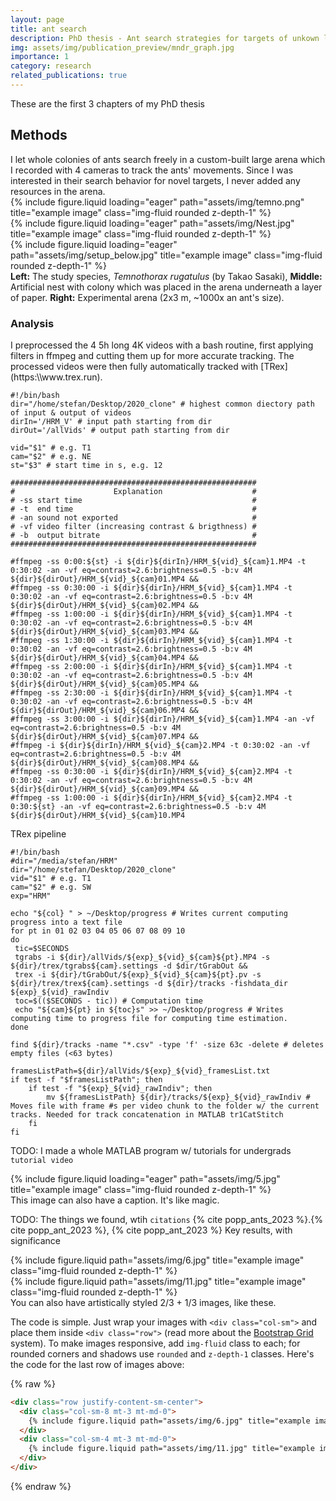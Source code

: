 ```yaml
---
layout: page
title: ant search
description: PhD thesis - Ant search strategies for targets of unkown locations
img: assets/img/publication_preview/mndr_graph.jpg
importance: 1
category: research
related_publications: true
---
```


These are the first 3 chapters of my PhD thesis

<h2>Methods</h2>
I let whole colonies of ants search freely in a custom-built large arena which I recorded with 4 cameras to track the ants' movements. Since I was interested in their search behavior for novel targets, I never added any resources in the arena.

<div class="row">
    <div class="col-sm mt-3 mt-md-0">
        {% include figure.liquid loading="eager" path="assets/img/temno.png" title="example image" class="img-fluid rounded z-depth-1" %}
    </div>
    <div class="col-sm mt-3 mt-md-0">
        {% include figure.liquid loading="eager" path="assets/img/Nest.jpg" title="example image" class="img-fluid rounded z-depth-1" %}
    </div>
    <div class="col-sm mt-3 mt-md-0">
        {% include figure.liquid loading="eager" path="assets/img/setup_below.jpg" title="example image" class="img-fluid rounded z-depth-1" %}
    </div>
</div>
<div class="caption">
    <strong>Left:</strong> The study species, <em>Temnothorax rugatulus</em> (by Takao Sasaki), <strong>Middle:</strong> Artificial nest with colony which was placed in the arena underneath a layer of paper. <strong>Right:</strong> Experimental arena (2x3 m, ~1000x an ant's size).
</div>

<h3>Analysis</h3>
I preprocessed the 4 5h long 4K videos with a bash routine, first applying filters in ffmpeg and cutting them up for more accurate tracking. The processed videos were then fully automatically tracked with [TRex](https:\\www.trex.run).

```
#!/bin/bash
dir="/home/stefan/Desktop/2020_clone" # highest common diectory path of input & output of videos
dirIn='/HRM_V' # input path starting from dir
dirOut='/allVids' # output path starting from dir

vid="$1" # e.g. T1
cam="$2" # e.g. NE
st="$3" # start time in s, e.g. 12

#######################################################
#                      Explanation                    #
# -ss start time                                      #
# -t  end time                                        #
# -an sound not exported                              #
# -vf video filter (increasing contrast & brigthness) #
# -b  output bitrate                                  #
#######################################################

#ffmpeg -ss 0:00:${st} -i ${dir}${dirIn}/HRM_${vid}_${cam}1.MP4 -t 0:30:02 -an -vf eq=contrast=2.6:brightness=0.5 -b:v 4M ${dir}${dirOut}/HRM_${vid}_${cam}01.MP4 &&
#ffmpeg -ss 0:30:00 -i ${dir}${dirIn}/HRM_${vid}_${cam}1.MP4 -t 0:30:02 -an -vf eq=contrast=2.6:brightness=0.5 -b:v 4M ${dir}${dirOut}/HRM_${vid}_${cam}02.MP4 &&
#ffmpeg -ss 1:00:00 -i ${dir}${dirIn}/HRM_${vid}_${cam}1.MP4 -t 0:30:02 -an -vf eq=contrast=2.6:brightness=0.5 -b:v 4M ${dir}${dirOut}/HRM_${vid}_${cam}03.MP4 &&
#ffmpeg -ss 1:30:00 -i ${dir}${dirIn}/HRM_${vid}_${cam}1.MP4 -t 0:30:02 -an -vf eq=contrast=2.6:brightness=0.5 -b:v 4M ${dir}${dirOut}/HRM_${vid}_${cam}04.MP4 &&
#ffmpeg -ss 2:00:00 -i ${dir}${dirIn}/HRM_${vid}_${cam}1.MP4 -t 0:30:02 -an -vf eq=contrast=2.6:brightness=0.5 -b:v 4M ${dir}${dirOut}/HRM_${vid}_${cam}05.MP4 &&
#ffmpeg -ss 2:30:00 -i ${dir}${dirIn}/HRM_${vid}_${cam}1.MP4 -t 0:30:02 -an -vf eq=contrast=2.6:brightness=0.5 -b:v 4M ${dir}${dirOut}/HRM_${vid}_${cam}06.MP4 &&
#ffmpeg -ss 3:00:00 -i ${dir}${dirIn}/HRM_${vid}_${cam}1.MP4 -an -vf eq=contrast=2.6:brightness=0.5 -b:v 4M ${dir}${dirOut}/HRM_${vid}_${cam}07.MP4 &&
#ffmpeg -i ${dir}${dirIn}/HRM_${vid}_${cam}2.MP4 -t 0:30:02 -an -vf eq=contrast=2.6:brightness=0.5 -b:v 4M ${dir}${dirOut}/HRM_${vid}_${cam}08.MP4 &&
#ffmpeg -ss 0:30:00 -i ${dir}${dirIn}/HRM_${vid}_${cam}2.MP4 -t 0:30:02 -an -vf eq=contrast=2.6:brightness=0.5 -b:v 4M ${dir}${dirOut}/HRM_${vid}_${cam}09.MP4 &&
#ffmpeg -ss 1:00:00 -i ${dir}${dirIn}/HRM_${vid}_${cam}2.MP4 -t 0:30:${st} -an -vf eq=contrast=2.6:brightness=0.5 -b:v 4M ${dir}${dirOut}/HRM_${vid}_${cam}10.MP4
```
TRex pipeline
```
#!/bin/bash
#dir="/media/stefan/HRM"
dir="/home/stefan/Desktop/2020_clone"
vid="$1" # e.g. T1
cam="$2" # e.g. SW
exp="HRM"

echo "${col} " > ~/Desktop/progress # Writes current computing progress into a text file
for pt in 01 02 03 04 05 06 07 08 09 10
do
 tic=$SECONDS
 tgrabs -i ${dir}/allVids/${exp}_${vid}_${cam}${pt}.MP4 -s ${dir}/trex/tgrabs${cam}.settings -d $dir/tGrabOut &&
 trex -i ${dir}/tGrabOut/${exp}_${vid}_${cam}${pt}.pv -s ${dir}/trex/trex${cam}.settings -d ${dir}/tracks -fishdata_dir ${exp}_${vid}_rawIndiv
 toc=$(($SECONDS - tic)) # Computation time
 echo "${cam}${pt} in ${toc}s" >> ~/Desktop/progress # Writes computing time to progress file for computing time estimation.
done

find ${dir}/tracks -name "*.csv" -type 'f' -size 63c -delete # deletes empty files (<63 bytes)

framesListPath=${dir}/allVids/${exp}_${vid}_framesList.txt
if test -f "$framesListPath"; then
    if test -f "${exp}_${vid}_rawIndiv"; then
        mv ${framesListPath} ${dir}/tracks/${exp}_${vid}_rawIndiv # Moves file with frame #s per video chunk to the folder w/ the current tracks. Needed for track concatenation in MATLAB tr1CatStitch 
    fi
fi
```

TODO: I made a whole MATLAB program w/ tutorials for undergrads `tutorial video`

<div class="row">
    <div class="col-sm mt-3 mt-md-0">
        {% include figure.liquid loading="eager" path="assets/img/5.jpg" title="example image" class="img-fluid rounded z-depth-1" %}
    </div>
</div>
<div class="caption">
    This image can also have a caption. It's like magic.
</div>

TODO: The things we found, wtih `citations` {% cite popp_ants_2023 %}.{% cite popp_ant_2023 %}, {% cite popp_ant_2023 %}
Key results, with significance

<div class="row justify-content-sm-center">
    <div class="col-sm-8 mt-3 mt-md-0">
        {% include figure.liquid path="assets/img/6.jpg" title="example image" class="img-fluid rounded z-depth-1" %}
    </div>
    <div class="col-sm-4 mt-3 mt-md-0">
        {% include figure.liquid path="assets/img/11.jpg" title="example image" class="img-fluid rounded z-depth-1" %}
    </div>
</div>
<div class="caption">
    You can also have artistically styled 2/3 + 1/3 images, like these.
</div>

The code is simple.
Just wrap your images with `<div class="col-sm">` and place them inside `<div class="row">` (read more about the <a href="https://getbootstrap.com/docs/4.4/layout/grid/">Bootstrap Grid</a> system).
To make images responsive, add `img-fluid` class to each; for rounded corners and shadows use `rounded` and `z-depth-1` classes.
Here's the code for the last row of images above:

{% raw %}

```html
<div class="row justify-content-sm-center">
  <div class="col-sm-8 mt-3 mt-md-0">
    {% include figure.liquid path="assets/img/6.jpg" title="example image" class="img-fluid rounded z-depth-1" %}
  </div>
  <div class="col-sm-4 mt-3 mt-md-0">
    {% include figure.liquid path="assets/img/11.jpg" title="example image" class="img-fluid rounded z-depth-1" %}
  </div>
</div>
```

{% endraw %}
